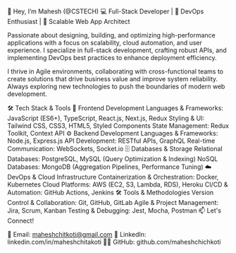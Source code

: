 👋 Hey, I’m Mahesh (@CSTECH)
💻 Full-Stack Developer | 🚀 DevOps Enthusiast | 🎯 Scalable Web App Architect

Passionate about designing, building, and optimizing high-performance applications with a focus on scalability, cloud automation, and user experience. I specialize in full-stack development, crafting robust APIs, and implementing DevOps best practices to enhance deployment efficiency.

I thrive in Agile environments, collaborating with cross-functional teams to create solutions that drive business value and improve system reliability. Always exploring new technologies to push the boundaries of modern web development.

🛠️ Tech Stack & Tools
🚀 Frontend Development
Languages & Frameworks: JavaScript (ES6+), TypeScript, React.js, Next.js, Redux
Styling & UI: Tailwind CSS, CSS3, HTML5, Styled Components
State Management: Redux Toolkit, Context API
⚙️ Backend Development
Languages & Frameworks: Node.js, Express.js
API Development: RESTful APIs, GraphQL
Real-time Communication: WebSockets, Socket.io
🗄️ Databases & Storage
Relational Databases: PostgreSQL, MySQL (Query Optimization & Indexing)
NoSQL Databases: MongoDB (Aggregation Pipelines, Performance Tuning)
☁️ DevOps & Cloud Infrastructure
Containerization & Orchestration: Docker, Kubernetes
Cloud Platforms: AWS (EC2, S3, Lambda, RDS), Heroku
CI/CD & Automation: GitHub Actions, Jenkins
🛠️ Tools & Methodologies
Version Control & Collaboration: Git, GitHub, GitLab
Agile & Project Management: Jira, Scrum, Kanban
Testing & Debugging: Jest, Mocha, Postman
📫 Let's Connect!

📩 Email: maheshchitkoti@gmail.com
🔗 LinkedIn: linkedin.com/in/maheshchitakoti
👨‍💻 GitHub: github.com/maheshchichkoti
